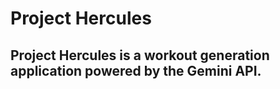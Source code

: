 # Project Hercules

## Project Hercules is a workout generation application powered by the Gemini API.
